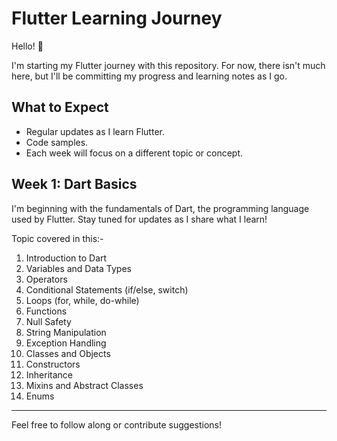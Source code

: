 # Flutter Learning Journey

Hello! 👋

I'm starting my Flutter journey with this repository. For now, there isn't much here, but I'll be committing my progress and learning notes as I go.

## What to Expect

- Regular updates as I learn Flutter.
- Code samples.
- Each week will focus on a different topic or concept.

## Week 1: Dart Basics

I'm beginning with the fundamentals of Dart, the programming language used by Flutter. Stay tuned for updates as I share what I learn!

Topic covered in this:-
1. Introduction to Dart
2. Variables and Data Types
3. Operators
4. Conditional Statements (if/else, switch)
5. Loops (for, while, do-while)
6. Functions
7. Null Safety
8. String Manipulation
9. Exception Handling
10. Classes and Objects
11. Constructors
12. Inheritance
13. Mixins and Abstract Classes
14. Enums

---

Feel free to follow along or contribute suggestions!

